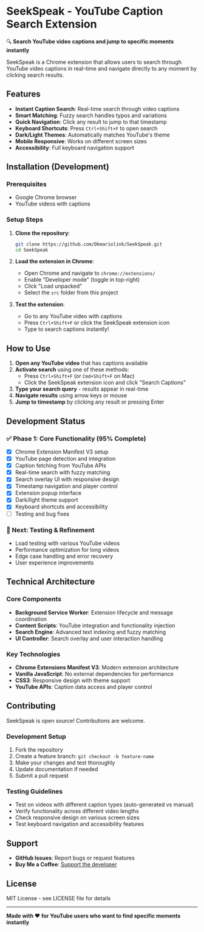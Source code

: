 # SeekSpeak - YouTube Caption Search Extension

🔍 **Search YouTube video captions and jump to specific moments instantly**

SeekSpeak is a Chrome extension that allows users to search through YouTube video captions in real-time and navigate directly to any moment by clicking search results.

## Features

- **Instant Caption Search**: Real-time search through video captions
- **Smart Matching**: Fuzzy search handles typos and variations  
- **Quick Navigation**: Click any result to jump to that timestamp
- **Keyboard Shortcuts**: Press `Ctrl+Shift+F` to open search
- **Dark/Light Themes**: Automatically matches YouTube's theme
- **Mobile Responsive**: Works on different screen sizes
- **Accessibility**: Full keyboard navigation support

## Installation (Development)

### Prerequisites
- Google Chrome browser
- YouTube videos with captions

### Setup Steps
1. **Clone the repository**:
   ```bash
   git clone https://github.com/Dkmariolink/SeekSpeak.git
   cd SeekSpeak
   ```

2. **Load the extension in Chrome**:
   - Open Chrome and navigate to `chrome://extensions/`
   - Enable "Developer mode" (toggle in top-right)
   - Click "Load unpacked" 
   - Select the `src` folder from this project

3. **Test the extension**:
   - Go to any YouTube video with captions
   - Press `Ctrl+Shift+F` or click the SeekSpeak extension icon
   - Type to search captions instantly!

## How to Use

1. **Open any YouTube video** that has captions available
2. **Activate search** using one of these methods:
   - Press `Ctrl+Shift+F` (or `Cmd+Shift+F` on Mac)
   - Click the SeekSpeak extension icon and click "Search Captions"
3. **Type your search query** - results appear in real-time
4. **Navigate results** using arrow keys or mouse
5. **Jump to timestamp** by clicking any result or pressing Enter

## Development Status

### ✅ Phase 1: Core Functionality (95% Complete)
- [x] Chrome Extension Manifest V3 setup
- [x] YouTube page detection and integration
- [x] Caption fetching from YouTube APIs
- [x] Real-time search with fuzzy matching
- [x] Search overlay UI with responsive design
- [x] Timestamp navigation and player control
- [x] Extension popup interface
- [x] Dark/light theme support
- [x] Keyboard shortcuts and accessibility
- [ ] Testing and bug fixes

### 🔄 Next: Testing & Refinement
- Load testing with various YouTube videos
- Performance optimization for long videos
- Edge case handling and error recovery
- User experience improvements

## Technical Architecture

### Core Components
- **Background Service Worker**: Extension lifecycle and message coordination
- **Content Scripts**: YouTube integration and functionality injection
- **Search Engine**: Advanced text indexing and fuzzy matching
- **UI Controller**: Search overlay and user interaction handling

### Key Technologies
- **Chrome Extensions Manifest V3**: Modern extension architecture
- **Vanilla JavaScript**: No external dependencies for performance
- **CSS3**: Responsive design with theme support
- **YouTube APIs**: Caption data access and player control

## Contributing

SeekSpeak is open source! Contributions are welcome.

### Development Setup
1. Fork the repository
2. Create a feature branch: `git checkout -b feature-name`
3. Make your changes and test thoroughly
4. Update documentation if needed
5. Submit a pull request

### Testing Guidelines
- Test on videos with different caption types (auto-generated vs manual)
- Verify functionality across different video lengths
- Check responsive design on various screen sizes
- Test keyboard navigation and accessibility features

## Support

- **GitHub Issues**: Report bugs or request features
- **Buy Me a Coffee**: [Support the developer](https://buymeacoffee.com/dkmariolink)

## License

MIT License - see LICENSE file for details

---

**Made with ❤️ for YouTube users who want to find specific moments instantly**